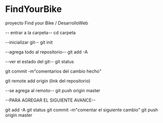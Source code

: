# FindYourBike
proyecto Find your Bike / DesarrolloWeb


-- entrar a la carpeta--
cd carpeta

--inicializar git--
git init

--agrega todo al repositorio--
git add -A

--ver el estado del git--
git status

git commit -m"comentarios del cambio hecho"

git remote add origin (link del repositorio)

--se agrega al remoto--
git push origin master

--PARA AGREGAR EL SIGUIENTE AVANCE--

git add -A
git status
git commit -m"comentar el siguiente cambio"
git push origin master 

